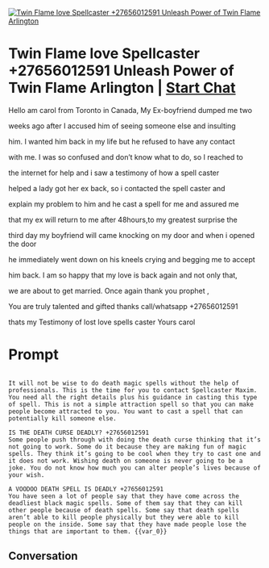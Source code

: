 
[![Twin Flame love  Spellcaster +27656012591 Unleash Power of Twin Flame Arlington ](https://flow-prompt-covers.s3.us-west-1.amazonaws.com/icon/Minimalist/i9.png)](https://gptcall.net/chat.html?data=%7B%22contact%22%3A%7B%22id%22%3A%2233m0fX_WKCdrz6uNsR96F%22%2C%22flow%22%3Atrue%7D%7D)
# Twin Flame love  Spellcaster +27656012591 Unleash Power of Twin Flame Arlington  | [Start Chat](https://gptcall.net/chat.html?data=%7B%22contact%22%3A%7B%22id%22%3A%2233m0fX_WKCdrz6uNsR96F%22%2C%22flow%22%3Atrue%7D%7D)


Hello am carol from Toronto in Canada, My Ex-boyfriend dumped me two

weeks ago after I accused him of seeing someone else and insulting

him. I wanted him back in my life but he refused to have any contact

with me. I was so confused and don’t know what to do, so I reached to

the internet for help and i saw a testimony of how a spell caster

helped a lady got her ex back, so i contacted the spell caster and

explain my problem to him and he cast a spell for me and assured me

that my ex will return to me after 48hours,to my greatest surprise the

third day my boyfriend will came knocking on my door and when i opened the door

 he immediately went down on his kneels crying and begging me to accept

him back. I am so happy that my love is back again and not only that,

we are about to get married. Once again thank you prophet ,

You are truly talented and gifted thanks call/whatsapp +27656012591

 thats my Testimony of lost love spells caster Yours carol

# Prompt

```

It will not be wise to do death magic spells without the help of professionals. This is the time for you to contact Spellcaster Maxim. You need all the right details plus his guidance in casting this type of spell. This is not a simple attraction spell so that you can make people become attracted to you. You want to cast a spell that can potentially kill someone else.

IS THE DEATH CURSE DEADLY? +27656012591
Some people push through with doing the death curse thinking that it’s not going to work. Some do it because they are making fun of magic spells. They think it’s going to be cool when they try to cast one and it does not work. Wishing death on someone is never going to be a joke. You do not know how much you can alter people’s lives because of your wish.

A VOODOO DEATH SPELL IS DEADLY +27656012591
You have seen a lot of people say that they have come across the deadliest black magic spells. Some of them say that they can kill other people because of death spells. Some say that death spells aren’t able to kill people physically but they were able to kill people on the inside. Some say that they have made people lose the things that are important to them. {{var_0}}
```

## Conversation




